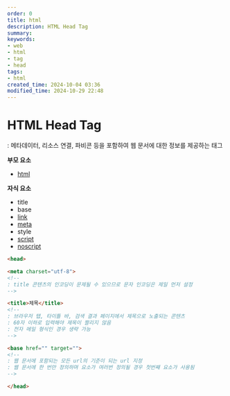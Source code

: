 ```yaml
---
order: 0
title: html
description: HTML Head Tag
summary:
keywords:
- web
- html
- tag
- head
tags:
- html
created_time: 2024-10-04 03:36
modified_time: 2024-10-29 22:48
---
```


# HTML Head Tag
: 메타데이터, 리소스 연결, 파비콘 등을 포함하여 웹 문서에 대한 정보를 제공하는 태그  

**부모 요소**   
- [html](./html.md)

**자식 요소**  
- title
- base
- [link](./link.md)
- [meta](./meta.md)
- style
- [script](./script.md)
- [noscript](/script.md#noscript)


```html
<head>

<meta charset="utf-8">
<!--
: title 콘텐츠의 인코딩이 문제될 수 있으므로 문자 인코딩은 제일 먼저 설정
-->

<title>제목</title>
<!--
: 브라우저 탭, 타이틀 바, 검색 결과 페이지에서 제목으로 노출되는 콘텐츠
: 60자 이하로 입력해야 제목이 짤리지 않음  
: 전자 메일 형식인 경우 생략 가능  
-->

<base href="" target="">
<!--
: 웹 문서에 포함되는 모든 url의 기준이 되는 url 지정
: 웹 문서에 한 번만 정의하며 요소가 여러번 정의될 경우 첫번째 요소가 사용됨
-->

</head>
```